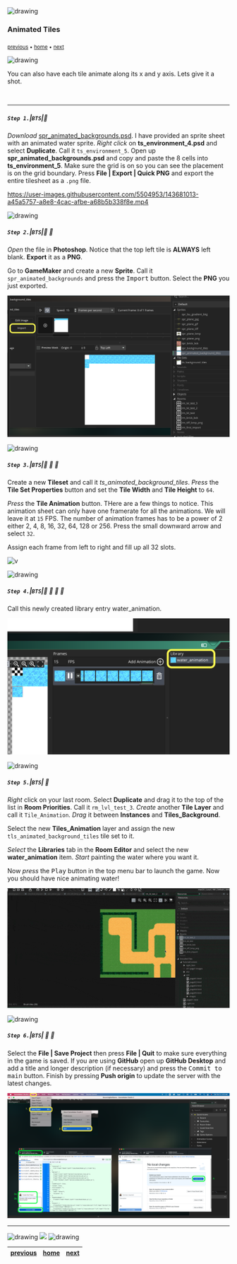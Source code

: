<img src="https://via.placeholder.com/1000x4/45D7CA/45D7CA" alt="drawing" height="4px"/>

### Animated Tiles

<sub>[previous](../tile-brushes/README.md#user-content-tile-brushes) • [home](../README.md#user-content-gms2-background-tiles--sprites---table-of-contents) • [next](../transparent-tiles/README.md#user-content-transparent-tiles)</sub>

<img src="https://via.placeholder.com/1000x4/45D7CA/45D7CA" alt="drawing" height="4px"/>

You can also have each tile animate along its x and y axis.  Lets give it a shot.

<br>

---


##### `Step 1.`\|`BTS`|:small_blue_diamond:

*Download* [spr_animated_backgrounds.psd](../Assets/Photoshop/spr_animated_backgrounds.psd). I have provided an sprite sheet with an animated water sprite.  *Right click* on **ts_environment_4.psd** and select **Duplicate**.  Call it `ts_environment_5`.  Open up **spr_animated_backgrounds.psd** and copy and paste the 8 cells into **ts_environment_5**.  Make sure the grid is on so you can see the placement is on the grid boundary. Press **File | Export | Quick PNG** and export the entire tilesheet as a `.png` file.

https://user-images.githubusercontent.com/5504953/143681013-a45a5757-a8e8-4cac-afbe-a68b5b338f8e.mp4

<img src="https://via.placeholder.com/500x2/45D7CA/45D7CA" alt="drawing" height="2px" alt = ""/>

##### `Step 2.`\|`BTS`|:small_blue_diamond: :small_blue_diamond: 

*Open* the file in **Photoshop**.  Notice that the top left tile is **ALWAYS** left blank. **Export** it as a **PNG**.  

Go to **GameMaker** and create a new **Sprite**.  Call it `spr_animated_backgrounds` and press the <kbd>Import</kbd> button.  Select the **PNG** you just exported.

![Export spr_animated_backgrounds.psd as a PNG.  Create new Sprite and Import spr_animated_backgorund.png.  Call it the same name without an exztension](images/ImportAnimatedSpritesheet.png)

<img src="https://via.placeholder.com/500x2/45D7CA/45D7CA" alt="drawing" height="2px" alt = ""/>

##### `Step 3.`\|`BTS`|:small_blue_diamond: :small_blue_diamond: :small_blue_diamond:

Create a new **Tileset** and call it *ts_animated_background_tiles*.  *Press* the **Tile Set Properties** button and set the **Tile Width** and **Tile Height** to `64`.

*Press* the **Tile Animation** button.  THere are a few things to notice.  This animation sheet can only have one framerate for all the animations.  We will leave it at `15` FPS.  The number of animation frames has to be a power of 2 either 2, 4, 8, 16, 32, 64, 128 or 256. Press the small downward arrow and select `32`.
	
Assign each frame from left to right and fill up all 32 slots.

![v](images/CreateAnimatedTileSheet.gif)

<img src="https://via.placeholder.com/500x2/45D7CA/45D7CA" alt="drawing" height="2px" alt = ""/>

##### `Step 4.`\|`BTS`|:small_blue_diamond: :small_blue_diamond: :small_blue_diamond: :small_blue_diamond:

Call this newly created library entry water_animation.

![A Call this entry water_animation](images/CallWaterAnimation.png)

<img src="https://via.placeholder.com/500x2/45D7CA/45D7CA" alt="drawing" height="2px" alt = ""/>

##### `Step 5.`\|`BTS`| :small_orange_diamond:

*Right* click on your last room.  Select **Duplicate** and drag it to the top of the list in **Room Priorities**.  Call it `rm_lvl_test_3`.  *Create* another **Tile Layer** and call it `Tile_Animation`.  *Drag* it between **Instances** and **Tiles_Background**.
	
Select the new **Tiles_Animation** layer and assign the new `tls_animated_background_tiles` tile set to it.

*Select* the **Libraries** tab in the **Room Editor** and select the new **water_animation** item.  *Start* painting the water where you want it.

Now *press* the <kbd>Play</kbd> button in the top menu bar to launch the game. Now you should have nice animating water!

![Add rm_lvl_test_3 and move to top of list.  Create a Tile_Animation layer and drag it between Instances and Tiles_Background.  Select Tiles_Animation layer and add the tls_animated_background_tiles to it.  Select Libraries and Room Eitor and select the water_animation and paint in room](images/AddThirdRoomForAnimatedTile.gif)

<img src="https://via.placeholder.com/500x2/45D7CA/45D7CA" alt="drawing" height="2px" alt = ""/>

##### `Step 6.`\|`BTS`| :small_orange_diamond: :small_blue_diamond:

Select the **File | Save Project** then press **File | Quit** to make sure everything in the game is saved. If you are using **GitHub** open up **GitHub Desktop** and add a title and longer description (if necessary) and press the <kbd>Commit to main</kbd> button. Finish by pressing **Push origin** to update the server with the latest changes.

![save, quit, commit and push to github](images/GitHub.png)
___


<img src="https://via.placeholder.com/1000x4/dba81a/dba81a" alt="drawing" height="4px" alt = ""/>

<img src="https://via.placeholder.com/1000x100/45D7CA/000000/?text=Next Up - Transparent Tiles">

<img src="https://via.placeholder.com/1000x4/dba81a/dba81a" alt="drawing" height="4px" alt = ""/>

| [previous](../tile-brushes/README.md#user-content-tile-brushes)| [home](../README.md#user-content-gms2-background-tiles--sprites---table-of-contents) | [next](../transparent-tiles/README.md#user-content-transparent-tiles)|
|---|---|---|
